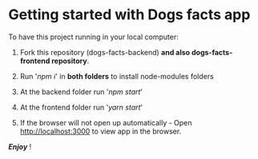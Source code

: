 # Getting started with Dogs facts app

To have this project running in your local computer:

1. Fork this repository (dogs-facts-backend) **and also dogs-facts-frontend repository**.

2. Run  '*npm i*'  in **both folders** to install node-modules folders

3. At the backend folder run  '*npm start*'

4. At the frontend folder run '*yarn start*'

5. If the browser will not open up automatically - Open [http://localhost:3000](http://localhost:3000) to view app in the browser.

***Enjoy*** !
